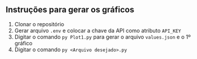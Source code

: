 ## Instruções para gerar os gráficos

1. Clonar o repositório
2. Gerar arquivo `.env` e colocar a chave da API como atributo `API_KEY`
3. Digitar o comando `py Plot1.py` para gerar o arquivo `values.json` e o 1º gráfico
4. Digitar o comando `py <Arquivo desejado>.py`
